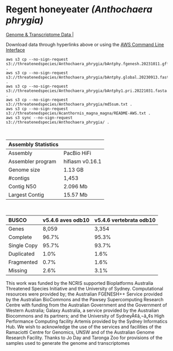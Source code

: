 # **Regent honeyeater** *(Anthochaera phrygia)* 

[Genome & Transcriptome Data ](https://threatenedspecies.s3.ap-southeast-2.amazonaws.com/index.html) | 

Download data through hyperlinks above or using the [AWS Command Line Interface](https://docs.aws.amazon.com/cli/latest/userguide/cli-chap-install.html)
  
```
aws s3 cp --no-sign-request s3://threatenedspecies/Anthochaera_phrygia/bAntphy.fgenesh.20231011.gff3 .
aws s3 cp --no-sign-request s3://threatenedspecies/Anthochaera_phrygia/bAntphy.global.20230913.fasta.gz .
aws s3 cp --no-sign-request s3://threatenedspecies/Anthochaera_phrygia/bAntphy1.pri.20221031.fasta.gz .
aws s3 cp --no-sign-request s3://threatenedspecies/Anthochaera_phrygia/md5sum.txt .
aws s3 cp --no-sign-request s3://threatenedspecies/Acanthornis_magna_magna/README-AWS.txt .
aws s3 sync --no-sign-request s3://threatenedspecies/Anthochaera_phrygia/ .
```

<br>

| Assembly Statistics |  |
|:--- | --- |
| Assembly    | PacBio HiFi |
| Assembler program |  hifiasm v0.16.1 |
| Genome size | 1.13 GB |
| #contigs | 1,453 |
| Contig N50 | 2.096 Mb |
| Largest Contig | 15.57 Mb |

<br>

| **BUSCO** | **v5.4.6 aves odb10** |  **v5.4.6 vertebrata odb10** |
|:--- | --- | --- |
| Genes    | 8,059 | 3,354|
| Complete    | 96.7% | 95.3% |
| Single Copy |  95.7% | 93.7% |
| Duplicated | 1.0% | 1.6% |
| Fragmented | 0.7% | 1.6% |
| Missing | 2.6% | 3.1% |

This work was funded by the NCRIS supported Bioplatforms Australia Threatened Species Initiative and the University of Sydney. Computational resources were provided by; the Australian FGENESH++ Service provided by the Australian BioCommons and the Pawsey Supercomputing Research Centre with funding from the Australian Government and the Government of Western Australia; Galaxy Australia, a service provided by the Australian Biocommons and its partners; and the University of SydneyÃ¢â‚¬â„¢s High Performance Computing facility Artemis provided by the Sydney Informatics Hub. We wish to acknowledge the use of the services and facilities of the Ramaciotti Centre for Genomics, UNSW and of the Australian Genome Research Facility.
Thanks to Jo Day and Taronga Zoo for provisions of the samples used to generate the genome and transcriptomes
